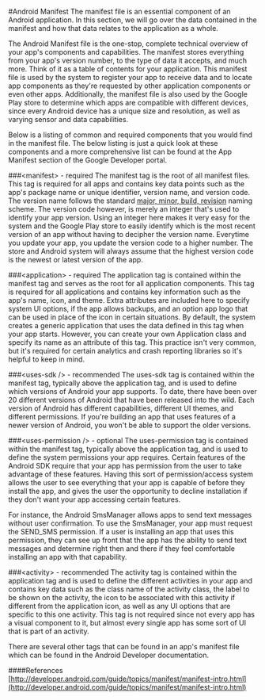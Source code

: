 #Android Manifest
The manifest file is an essential component of an Android application. In this section, we will go over the data contained in the manifest and how that data relates to the application as a whole.

The Android Manifest file is the one-stop, complete technical overview of your app's components and capabilities. The manifest stores everything from your app's version number, to the type of data it accepts, and much more. Think of it as a table of contents for your application. This manifest file is used by the system to register your app to receive data and to locate app components as they're requested by other application components or even other apps. Additionally, the manifest file is also used by the Google Play store to determine which apps are compatible with different devices, since every Android device has a unique size and resolution, as well as varying sensor and data capabilities.

Below is a listing of common and required components that you would find in the manifest file. The below listing is just a quick look at these components and a more comprehensive list can be found at the App Manifest section of the Google Developer portal.

###&lt;manifest&gt; - required
The manifest tag is the root of all manifest files. This tag is required for all apps and contains key data points such as the app's package name or unique identifier, version name, and version code. The version name follows the standard [major, minor, build, revision](http://en.wikipedia.org/wiki/Software_versioning) naming scheme. The version code however, is merely an integer that's used to identify your app version. Using an integer here makes it very easy for the system and the Google Play store to easily identify which is the most recent version of an app without having to decipher the version name. Everytime you update your app, you update the version code to a higher number. The store and Android system will always assume that the highest version code is the newest or latest version of the app.

###&lt;application&gt; - required
The application tag is contained within the manifest tag and serves as the root for all application components. This tag is required for all applications and contains key information such as the app's name, icon, and theme. Extra attributes are included here to specify system UI options, if the app allows backups, and an option app logo that can be used in place of the icon in certain situations. By default, the system creates a generic application that uses the data defined in this tag when your app starts. However, you can create your own Application class and specify its name as an attribute of this tag. This practice isn't very common, but it's required for certain analytics and crash reporting libraries so it's helpful to keep in mind.

###&lt;uses-sdk /&gt; - recommended
The uses-sdk tag is contained within the manifest tag, typically above the application tag, and is used to define which versions of Android your app supports. To date, there have been over 20 different versions of Android that have been released into the wild. Each version of Android has different capabilities, different UI themes, and different permissions. If you're building an app that uses features of a newer version of Android, you won't be able to support the older versions.

###&lt;uses-permission /&gt; - optional
The uses-permission tag is contained within the manifest tag, typically above the application tag, and is used to define the system permissions your app requires. Certain features of the Android SDK require that your app has permission from the user to take advantage of these features. Having this sort of permission/access system allows the user to see everything that your app is capable of before they install the app, and gives the user the opportunity to decline installation if they don't want your app accessing certain features. 

For instance, the Android SmsManager allows apps to send text messages without user confirmation. To use the SmsManager, your app must request the SEND_SMS permission. If a user is installing an app that uses this permission, they can see up front that the app has the ability to send text messages and determine right then and there if they feel comfortable installing an app with that capability.

###&lt;activity&gt; - recommended
The activity tag is contained within the application tag and is used to define the different activities in your app and contains key data such as the class name of the activity class, the label to be shown on the activity, the icon to be associated with this activity if different from the application icon, as well as any UI options that are specific to this one activity. This tag is not required since not every app has a visual component to it, but almost every single app has some sort of UI that is part of an activity.

There are several other tags that can be found in an app's manifest file which can be found in the Android Developer documentation.

####References
[http://developer.android.com/guide/topics/manifest/manifest-intro.html](http://developer.android.com/guide/topics/manifest/manifest-intro.html)
